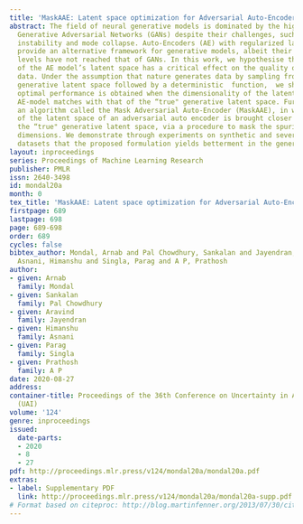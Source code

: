 ```yaml
---
title: 'MaskAAE: Latent space optimization for Adversarial Auto-Encoders'
abstract: The field of neural generative models is dominated by the highly successful
  Generative Adversarial Networks (GANs) despite their challenges, such as training
  instability and mode collapse. Auto-Encoders (AE) with regularized latent space
  provide an alternative framework for generative models, albeit their performance
  levels have not reached that of GANs. In this work, we hypothesise that the dimensionality
  of the AE model’s latent space has a critical effect on the quality of generated
  data. Under the assumption that nature generates data by sampling from a “true"
  generative latent space followed by a deterministic  function,  we show that the
  optimal performance is obtained when the dimensionality of the latent space of the
  AE-model matches with that of the “true" generative latent space. Further, we propose
  an algorithm called the Mask Adversarial Auto-Encoder (MaskAAE), in which the dimensionality
  of the latent space of an adversarial auto encoder is brought closer to that of
  the “true" generative latent space, via a procedure to mask the spurious latent
  dimensions. We demonstrate through experiments on synthetic and several real-world
  datasets that the proposed formulation yields betterment in the generation quality.
layout: inproceedings
series: Proceedings of Machine Learning Research
publisher: PMLR
issn: 2640-3498
id: mondal20a
month: 0
tex_title: 'MaskAAE: Latent space optimization for Adversarial Auto-Encoders'
firstpage: 689
lastpage: 698
page: 689-698
order: 689
cycles: false
bibtex_author: Mondal, Arnab and Pal Chowdhury, Sankalan and Jayendran, Aravind and
  Asnani, Himanshu and Singla, Parag and A P, Prathosh
author:
- given: Arnab
  family: Mondal
- given: Sankalan
  family: Pal Chowdhury
- given: Aravind
  family: Jayendran
- given: Himanshu
  family: Asnani
- given: Parag
  family: Singla
- given: Prathosh
  family: A P
date: 2020-08-27
address: 
container-title: Proceedings of the 36th Conference on Uncertainty in Artificial Intelligence
  (UAI)
volume: '124'
genre: inproceedings
issued:
  date-parts:
  - 2020
  - 8
  - 27
pdf: http://proceedings.mlr.press/v124/mondal20a/mondal20a.pdf
extras:
- label: Supplementary PDF
  link: http://proceedings.mlr.press/v124/mondal20a/mondal20a-supp.pdf
# Format based on citeproc: http://blog.martinfenner.org/2013/07/30/citeproc-yaml-for-bibliographies/
---
```

